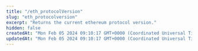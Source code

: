 ```yaml
---
title: "/eth_protocolVersion"
slug: "eth_protocolversion"
excerpt: "Returns the current ethereum protocol version."
hidden: false
createdAt: "Mon Feb 05 2024 09:10:17 GMT+0000 (Coordinated Universal Time)"
updatedAt: "Mon Feb 05 2024 09:10:17 GMT+0000 (Coordinated Universal Time)"
---
```

